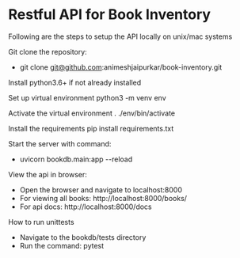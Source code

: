 # Restful API for Book Inventory

Following are the steps to setup the API locally on unix/mac systems

Git clone the repository:
 - git clone git@github.com:animeshjaipurkar/book-inventory.git


Install python3.6+ if not already installed

Set up virtual environment
python3 -m venv env 

Activate the virtual environment
. ./env/bin/activate


Install the requirements
pip install requirements.txt


Start the server with command:
- uvicorn bookdb.main:app --reload


View the api in browser:
- Open the browser and navigate to localhost:8000
- For viewing all books: http://localhost:8000/books/
- For api docs: http://localhost:8000/docs


How to run unittests
- Navigate to the bookdb/tests directory 
- Run the command: pytest
